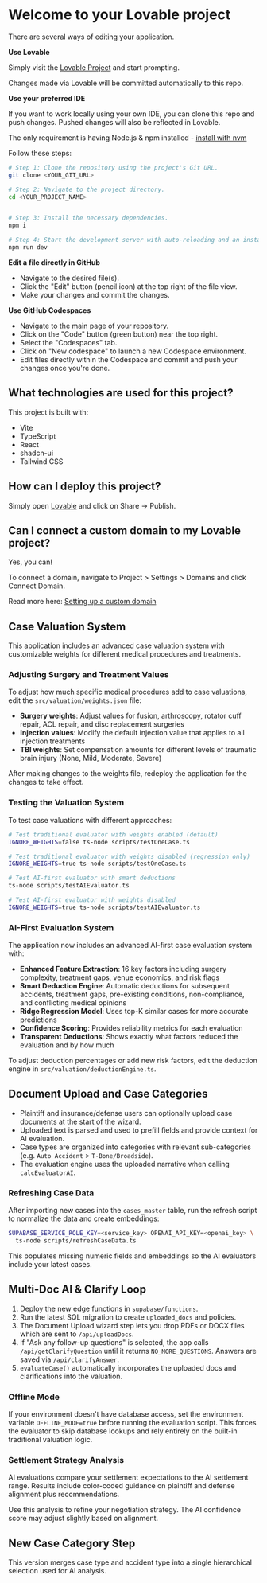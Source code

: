 # Welcome to your Lovable project





There are several ways of editing your application.

**Use Lovable**

Simply visit the [Lovable Project](https://lovable.dev/projects/9ac7ec86-72e6-45d0-b5cc-099fe2e5fee1) and start prompting.

Changes made via Lovable will be committed automatically to this repo.

**Use your preferred IDE**

If you want to work locally using your own IDE, you can clone this repo and push changes. Pushed changes will also be reflected in Lovable.

The only requirement is having Node.js & npm installed - [install with nvm](https://github.com/nvm-sh/nvm#installing-and-updating)

Follow these steps:

```sh
# Step 1: Clone the repository using the project's Git URL.
git clone <YOUR_GIT_URL>

# Step 2: Navigate to the project directory.
cd <YOUR_PROJECT_NAME>


# Step 3: Install the necessary dependencies.
npm i

# Step 4: Start the development server with auto-reloading and an instant preview.
npm run dev
```

**Edit a file directly in GitHub**

- Navigate to the desired file(s).
- Click the "Edit" button (pencil icon) at the top right of the file view.
- Make your changes and commit the changes.

**Use GitHub Codespaces**

- Navigate to the main page of your repository.
- Click on the "Code" button (green button) near the top right.
- Select the "Codespaces" tab.
- Click on "New codespace" to launch a new Codespace environment.
- Edit files directly within the Codespace and commit and push your changes once you're done.

## What technologies are used for this project?

This project is built with:

- Vite
- TypeScript
- React
- shadcn-ui
- Tailwind CSS

## How can I deploy this project?

Simply open [Lovable](https://lovable.dev/projects/9ac7ec86-72e6-45d0-b5cc-099fe2e5fee1) and click on Share -> Publish.

## Can I connect a custom domain to my Lovable project?

Yes, you can!

To connect a domain, navigate to Project > Settings > Domains and click Connect Domain.

Read more here: [Setting up a custom domain](https://docs.lovable.dev/tips-tricks/custom-domain#step-by-step-guide)

## Case Valuation System

This application includes an advanced case valuation system with customizable weights for different medical procedures and treatments.

### Adjusting Surgery and Treatment Values

To adjust how much specific medical procedures add to case valuations, edit the `src/valuation/weights.json` file:

- **Surgery weights**: Adjust values for fusion, arthroscopy, rotator cuff repair, ACL repair, and disc replacement surgeries
- **Injection values**: Modify the default injection value that applies to all injection treatments
- **TBI weights**: Set compensation amounts for different levels of traumatic brain injury (None, Mild, Moderate, Severe)

After making changes to the weights file, redeploy the application for the changes to take effect.

### Testing the Valuation System

To test case valuations with different approaches:

```bash
# Test traditional evaluator with weights enabled (default)
IGNORE_WEIGHTS=false ts-node scripts/testOneCase.ts

# Test traditional evaluator with weights disabled (regression only)
IGNORE_WEIGHTS=true ts-node scripts/testOneCase.ts

# Test AI-first evaluator with smart deductions
ts-node scripts/testAIEvaluator.ts

# Test AI-first evaluator with weights disabled
IGNORE_WEIGHTS=true ts-node scripts/testAIEvaluator.ts
```

### AI-First Evaluation System

The application now includes an advanced AI-first case evaluation system with:

- **Enhanced Feature Extraction**: 16 key factors including surgery complexity, treatment gaps, venue economics, and risk flags
- **Smart Deduction Engine**: Automatic deductions for subsequent accidents, treatment gaps, pre-existing conditions, non-compliance, and conflicting medical opinions
- **Ridge Regression Model**: Uses top-K similar cases for more accurate predictions
- **Confidence Scoring**: Provides reliability metrics for each evaluation
- **Transparent Deductions**: Shows exactly what factors reduced the evaluation and by how much

To adjust deduction percentages or add new risk factors, edit the deduction engine in `src/valuation/deductionEngine.ts`.

## Document Upload and Case Categories

- Plaintiff and insurance/defense users can optionally upload case documents at the start of the wizard.
- Uploaded text is parsed and used to prefill fields and provide context for AI evaluation.
- Case types are organized into categories with relevant sub-categories (e.g. `Auto Accident` > `T-Bone/Broadside`).
- The evaluation engine uses the uploaded narrative when calling `calcEvaluatorAI`.

### Refreshing Case Data

After importing new cases into the `cases_master` table, run the refresh script to normalize the data and create embeddings:

```bash
SUPABASE_SERVICE_ROLE_KEY=<service_key> OPENAI_API_KEY=<openai_key> \
  ts-node scripts/refreshCaseData.ts
```

This populates missing numeric fields and embeddings so the AI evaluators include your latest cases.

## Multi-Doc AI & Clarify Loop
1. Deploy the new edge functions in `supabase/functions`.
2. Run the latest SQL migration to create `uploaded_docs` and policies.
3. The Document Upload wizard step lets you drop PDFs or DOCX files which are sent to `/api/uploadDocs`.
4. If "Ask any follow-up questions" is selected, the app calls `/api/getClarifyQuestion` until it returns `NO_MORE_QUESTIONS`. Answers are saved via `/api/clarifyAnswer`.
5. `evaluateCase()` automatically incorporates the uploaded docs and clarifications into the valuation.

### Offline Mode

If your environment doesn't have database access, set the environment variable `OFFLINE_MODE=true` before running the evaluation script. This forces the evaluator to skip database lookups and rely entirely on the built-in traditional valuation logic.

### Settlement Strategy Analysis

AI evaluations compare your settlement expectations to the AI settlement range. Results include color-coded guidance on plaintiff and defense alignment plus recommendations.

Use this analysis to refine your negotiation strategy. The AI confidence score may adjust slightly based on alignment.

## New Case Category Step
This version merges case type and accident type into a single hierarchical selection used for AI analysis.

